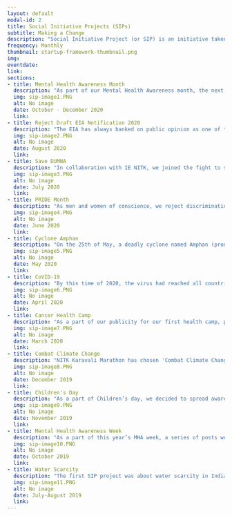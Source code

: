 ```yaml
---
layout: default
modal-id: 2
title: Social Initiative Projects (SIPs)
subtitle: Making a Change
description: "Social Initiative Project (or SIP) is an initiative taken up by the club to highlight societal concerns and spread awareness about them through a series of events and online posts. This is a collaborative effort of all the members of the club which includes research, content creation, publicity and marketing among others. We frequently tie-up with other like-minded people and organisations to maximize our outreach. The SIPs are where we collectively work towards a common goal whilst strengthening our inter-personal skills."
frequency: Monthly
thumbnail: startup-framework-thumbnail.png
img: 
eventdate:
link: 
sections:
- title: Mental Health Awareness Month
  description: "As part of our Mental Health Awareness month, the next SIP was dedicated for the same cause. With the guidance of Dr. Rahul M. Rao, Clinical Psychiatrist, detailed content was put up about 8 common mental illnesses. This was followed by a fundraiser for The Banyan. In addition to this, we had many other events like Bingo for a Change, Confessions, Expo, etc on social media as part of MHA month."
  img: sip-image1.PNG
  alt: No image
  date: October - December 2020
  link: 
- title: Reject Draft EIA Notification 2020
  description: "The EIA has always banked on public opinion as one of the criterias to evaluate a project before awarding it an 'Environmental clearance' or a go-ahead signal. But the Draft of 2020 is formulated to change that. What the draft, ultimately, seeks to do is expand the list of projects that don’t require public consultations before receiving a prior environmental clearance allowing them to commence operations. This move could destroy life and environment at an exponential rate. To stop this from happening, we spread the word and circulated the petition to Reject E.I.A. We had a live session with the famous law student Sonali Jain who helped us get a more clear idea about the legal aspect of this issue. ISTE NITK joined us in our last leg of the project, the video publicity." 
  img: sip-image2.PNG
  alt: No image
  date: August 2020
  link:
- title: Save DUMNA
  description: "In collaboration with IE NITK, we joined the fight to stop commercialization of the only remaining untouched Nature Reserve in Jabalpur, Madhya Pradesh. A petition was circulated to stop the authorities from starting safari tours and other activities which can put the natural balance of the reserve in danger." 
  img: sip-image3.PNG
  alt: No image
  date: July 2020
  link:
- title: PRIDE Month
  description: "As men and women of conscience, we reject discrimination in general but due to lack of education and awareness and also due to cultural attitudes people refrain from acknowledging the discrimation against the LGBTQIA+ community. This preconceived notion is the main cause of oppression in the LGBTQIA+ community and we can put an end to this only by removing the stigma and educating the society about the partisanship about the community. So this month’s SIP was dedicated to spreading awareness about the LGBTQIA+ community." 
  img: sip-image4.PNG
  alt: No image
  date: June 2020
  link:
- title: Cyclone Amphan
  description: "On the 25th of May, a deadly cyclone named Amphan (pronounced as UM-PUN) made landfall in West Bengal and caused severe damage to Kolkata, Howrah and several other nearby areas. About 500,000 people had been evacuated to shelters by the state administration. South Asia has emerged as a global hotspot for disaster displacement in recent times. Seventeen teams of the National Disaster Response Force (NDRF) had been deployed in Odisha and West Bengal in view of the approaching cyclone. But this atrocity did not receive enough media coverage. So we took it upon ourselves to spread the word. We also raised funds for Quarantined Student Youth Network, Kolkata." 
  img: sip-image5.PNG
  alt: No image
  date: May 2020
  link:
- title: CoVID-19
  description: "By this time of 2020, the virus had reached all countries and the nation was in lockdown. With WHO declaring it as pandemic, people were in panic and confusion. To educate ourselves and the mass, a series of posts were released, highlighting the important points to remember." 
  img: sip-image6.PNG
  alt: No image
  date: April 2020
  link:
- title: Cancer Health Camp
  description: "As a part of our publicity for our first health camp, posts were put up on social media to spread awareness about the benefits of early detection. Special focus was given to Breast Cancer, Cervical cancer and Oral cancer." 
  img: sip-image7.PNG
  alt: No image
  date: March 2020
  link:
- title: Combat Climate Change
  description: "NITK Karavali Marathon has chosen 'Combat Climate Change' as this 2020’s #RunForACause. As a part of this, we came up with few posts, talking about the importance and benefits of sustainable practices like the 3R’s." 
  img: sip-image8.PNG
  alt: No image
  date: December 2019
  link:
- title: Children's Day
  description: "As a part of Children’s day, we decided to spread awareness about the dangers children face in our country. This was done through a series of hand-drawn comics in light of the theme." 
  img: sip-image9.PNG
  alt: No image
  date: November 2019
  link:
- title: Mental Health Awareness Week
  description: "As a part of this year’s MHA week, a series of posts were released. Each piece was about a famous personality who suffer/ed from a mental illness. This was done to promote positivity and success stories and tell that it is possible to overcome the obstacles posed by your mental illness." 
  img: sip-image10.PNG
  alt: No image
  date: October 2019
  link:
- title: Water Scarcity
  description: "The first SIP project was about water scarcity in India. 700 million people worldwide could be displaced by intense water scarcity by 2030. 40% of India will have no access to water by 2030.  Chennai is practically the first Indian city to have gone dry with the Central Water Commission reporting a rainfall deficit of 41 per cent in Tamil Nadu till June 13 this year. By 2025, 1.8 billion people will be living in countries or regions with absolute water scarcity, and two-thirds of the world's population could be living under water stressed" 
  img: sip-image11.PNG
  alt: No image
  date: July-August 2019
  link:
---
```

